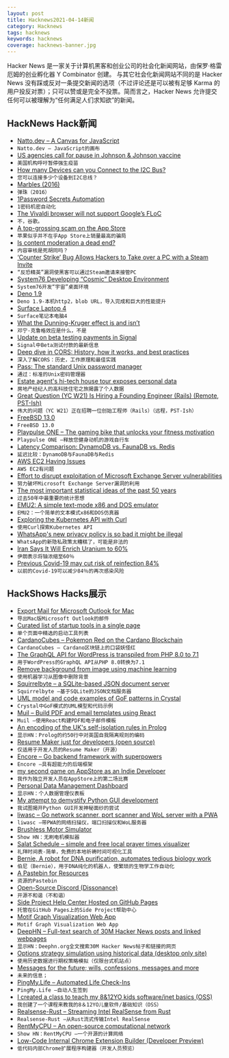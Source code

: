 ```yaml
---
layout: post
title: Hacknews2021-04-14新闻
category: Hacknews
tags: hacknews
keywords: hacknews
coverage: hacknews-banner.jpg
---
```


Hacker News 是一家关于计算机黑客和创业公司的社会化新闻网站，由保罗·格雷厄姆的创业孵化器 Y Combinator 创建。
与其它社会化新闻网站不同的是 Hacker News 没有踩或反对一条提交新闻的选项（不过评论还是可以被有足够 Karma 的用户投反对票）；只可以赞或是完全不投票。简而言之，Hacker News 允许提交任何可以被理解为“任何满足人们求知欲”的新闻。

## HackNews Hack新闻


- [Natto.dev – A Canvas for JavaScript](https://natto.dev)
- `Natto.dev – JavaScript的画布`
- [US agencies call for pause in Johnson & Johnson vaccine](https://www.bbc.co.uk/news/world-us-canada-56733715)
- `美国机构呼吁暂停强生疫苗`
- [How many Devices can you Connect to the I2C Bus?](https://www.bluedot.space/tutorials/how-many-devices-can-you-connect-on-i2c-bus/)
- `您可以连接多少个设备到I2C总线？`
- [Marbles (2016)](http://www.erasmatazz.com/library/life-in-general/marbles.html)
- `弹珠（2016）`
- [1Password Secrets Automation](https://blog.1password.com/introducing-secrets-automation/)
- `1密码机密自动化`
- [The Vivaldi browser will not support Google’s FLoC](https://vivaldi.com/blog/no-google-vivaldi-users-will-not-get-floced/)
- `不，谷歌。 `
- [A top-grossing scam on the App Store](https://twitter.com/keleftheriou/status/1381986746661892096)
- `苹果似乎并不在乎App Store上销量最高的骗局`
- [Is content moderation a dead end?](https://www.ben-evans.com/benedictevans/2021/4/13/is-content-moderation-a-dead-end)
- `内容审核是死胡同吗？`
- [‘Counter Strike’ Bug Allows Hackers to Take over a PC with a Steam Invite](https://www.vice.com/en/article/dyvgej/counter-strike-bug-allows-hackers-to-take-over-a-pc-with-a-steam-invite)
- `“反恐精英”漏洞使黑客可以通过Steam邀请来接管PC`
- [System76 Developing “Cosmic” Desktop Environment](https://blog.system76.com/post/648371526931038208/cosmic-to-arrive-in-june-release-of-popos-2104)
- `System76开发“宇宙”桌面环境`
- [Deno 1.9](https://deno.com/blog/v1.9)
- `Deno 1.9-本机http2，blob URL，导入完成和巨大的性能提升`
- [Surface Laptop 4](https://blogs.windows.com/devices/2021/04/13/introducing-surface-laptop-4-and-new-accessories-for-enhanced-meeting-experiences/)
- `Surface笔记本电脑4`
- [What the Dunning-Kruger effect is and isn’t](http://www.talyarkoni.org/blog/2010/07/07/What-the-Dunning-Kruger-effect-Is-and-Isnt/)
- `邓宁-克鲁格效应是什么，不是`
- [Update on beta testing payments in Signal](https://signal.org/blog/update-on-beta-testing-payments/)
- `Signal中Beta测试付款的最新信息`
- [Deep dive in CORS: History, how it works, and best practices](https://ieftimov.com/post/deep-dive-cors-history-how-it-works-best-practices/)
- `深入了解CORS：历史，工作原理和最佳实践`
- [Pass: The standard Unix password manager](https://www.passwordstore.org/)
- `通过：标准的Unix密码管理器`
- [Estate agent's hi-tech house tour exposes personal data](https://www.bbc.com/news/technology-56718046)
- `房地产经纪人的高科技住宅之旅揭露了个人数据`
- [Great Question (YC W21) Is Hiring a Founding Engineer (Rails) (Remote, PST-Ish)](https://www.ycombinator.com/companies/great-question/jobs/rbDFLOP-founding-engineer-rails)
- `伟大的问题（YC W21）正在招聘一位创始工程师（Rails）（远程，PST-Ish）`
- [FreeBSD 13.0](https://www.freebsd.org/releases/13.0R/relnotes/)
- `FreeBSD 13.0`
- [Playpulse ONE – The gaming bike that unlocks your fitness motivation](https://playpulse.com/)
- `Playpulse ONE –释放您健身动机的游戏自行车`
- [Latency Comparison: DynamoDB vs. FaunaDB vs. Redis](https://news-app-two-omega.vercel.app/)
- `延迟比较：DynamoDB与FaunaDB与Redis`
- [AWS EC2 Having Issues](https://status.aws.amazon.com/?x=1000)
- `AWS EC2有问题`
- [Effort to disrupt exploitation of Microsoft Exchange Server vulnerabilities](https://www.justice.gov/usao-sdtx/pr/justice-department-announces-court-authorized-effort-disrupt-exploitation-microsoft)
- `努力破坏Microsoft Exchange Server漏洞的利用`
- [The most important statistical ideas of the past 50 years](https://fermatslibrary.com/s/what-are-the-most-important-statistical-ideas-of-the-past-50-years)
- `过去50年中最重要的统计思想`
- [EMU2: A simple text-mode x86 and DOS emulator](https://github.com/dmsc/emu2)
- `EMU2：一个简单的文本模式x86和DOS仿真器`
- [Exploring the Kubernetes API with Curl](https://blog.tilt.dev/2021/03/18/kubernetes-is-so-simple.html)
- `使用Curl探索Kubernetes API`
- [WhatsApp's new privacy policy is so bad it might be illegal](https://www.androidpolice.com/2021/04/13/whatsapps-new-privacy-policy-is-so-bad-it-might-be-illegal/)
- `WhatsApp的新隐私政策太糟糕了，可能是非法的`
- [Iran Says It Will Enrich Uranium to 60%](https://www.wsj.com/articles/iran-nuclear-negotiator-says-tehran-will-increase-purity-of-uranium-to-60-11618326331)
- `伊朗表示将铀浓缩至60％`
- [Previous Covid-19 may cut risk of reinfection 84%](https://www.cidrap.umn.edu/news-perspective/2021/04/previous-covid-19-may-cut-risk-reinfection-84)
- `以前的Covid-19可以减少84％的再次感染风险`


## HackShows Hacks展示

- [ Export Mail for Microsoft Outlook for Mac](https://exportoutlookmacmail.com/)
- `导出Mac版Microsoft Outlook的邮件`
- [ Curated list of startup tools in a single page](https://startuptoolchain.com)
- `单个页面中精选的启动工具列表`
- [ CardanoCubes – Pokemon Red on the Cardano Blockchain](https://cardanocubes.com)
- `CardanoCubes – Cardano区块链上的口袋妖怪红`
- [ The GraphQL API for WordPress is transpiled from PHP 8.0 to 7.1](https://graphql-api.com/blog/the-plugin-is-now-transpiled-from-php-80-to-71/)
- `用于WordPress的GraphQL API从PHP 8.0转换为7.1`
- [ Remove background from image using machine learning](https://removebackground.app)
- `使用机器学习从图像中删除背景`
- [ Squirrelbyte – a SQLite-based JSON document server](https://squirrelbyte.com/)
- `Squirrelbyte –基于SQLite的JSON文档服务器`
- [ UML model and code examples of GoF patterns in Crystal](https://github.com/takaakit/design-pattern-examples-in-crystal)
- `Crystal中GoF模式的UML模型和代码示例`
- [ Muil – Build PDF and email templates using React](https://www.muil.io/)
- `Muil –使用React构建PDF和电子邮件模板`
- [ An encoding of the UK's self-isolation rules in Prolog](https://github.com/jamespwilliams/prolog-isolation-checker)
- `显示HN：Prolog的约50行中对英国自我隔离规则的编码`
- [ Resume Maker just for developers (open source)](https://openresume.dev/)
- `仅适用于开发人员的Resume Maker（开源）`
- [ Encore – Go backend framework with superpowers](https://github.com/encoredev/encore)
- `Encore –具有超能力的后端框架`
- [ my second game on AppStore as an Indie Developer](https://apps.apple.com/us/app/two-dots-puzzles/id1182272330)
- `我作为独立开发人员在AppStore上的第二场比赛`
- [ Personal Data Management Dashboard](https://volmarg.github.io/)
- `显示HN：个人数据管理仪表板`
- [ My attempt to demystify Python GUI development](https://github.com/pyrustic/pyrustic/blob/master/docs/tutorial/tutorial-1.md)
- `我试图揭开Python GUI开发神秘面纱的尝试`
- [ liwasc – Go network scanner, port scanner and WoL server with a PWA](https://github.com/pojntfx/liwasc)
- `liwasc –带PWA的网络扫描仪，端口扫描仪和WoL服务器`
- [ Brushless Motor Simulator](https://simulators.drbasheers.com/UCI/x497.6/motor/open_loop_no_pwm.html)
- `Show HN：无刷电机模拟器`
- [ Salat Schedule – simple and free local prayer times visualizer](https://salatschedule.com)
- `礼拜时间表-简单，免费的本地祈祷时间可视化工具`
- [ Bernie, A robot for DNA purification, automates tedious biology work](https://www.kickstarter.com/projects/pochekailov/bernie-the-dna-purifying-robot)
- `伯尼（Bernie），用于DNA纯化的机器人，使繁琐的生物学工作自动化`
- [ A Pastebin for Resources](https://shelf.gg/)
- `资源的Pastebin`
- [ Open-Source Discord (Dissonance)](https://github.com/Megapixel99/dissonance)
- `开源不和谐（不和谐）`
- [ Side Project Help Center Hosted on GitHub Pages](https://github.com/good-lly/gh-pages-help-center)
- `托管在GitHub Pages上的Side Project帮助中心`
- [ Motif Graph Visualization Web App](https://demo.cylynx.io)
- `Motif Graph Visualization Web App`
- [ DeepHN – Full-text search of 30M Hacker News posts and linked webpages](https://deephn.org)
- `显示HN：Deephn.org全文搜索30M Hacker News帖子和链接的网页`
- [ Options strategy simulation using historical data (desktop only site)](https://putcalltheta.com)
- `使用历史数据进行期权策略模拟（仅限台式机站点）`
- [ Messages for the future; wills, confessions, messages and more](https://messagerimus.com)
- `未来的信息；`
- [ PingMy.Life – Automated Life Check-Ins](https://pingmy.life)
- `PingMy.Life –自动人生签到`
- [ I created a class to teach my 8&12YO kids software/inet basics (OSS)](https://github.com/rynop/software-school)
- `我创建了一个课程来教我的8＆12YO儿童软件/基础知识（OSS）`
- [ Realsense-Rust – Streaming Intel RealSense from Rust](https://gitlab.com/tangram-vision-oss/realsense-rust)
- `Realsense-Rust –从Rust流式传输Intel RealSense`
- [ RentMyCPU – An open-source computational network](https://github.com/franklbt/RentMyCPU)
- `Show HN：RentMyCPU –一个开源的计算网络`
- [ Low-Code Internal Chrome Extension Builder (Developer Preview)](https://www.extension.dev)
- `低代码内部Chrome扩展程序构建器（开发人员预览）`

